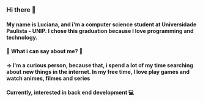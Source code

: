 ### Hi there 👋

#### My name is Luciana, and i'm a computer science student at Universidade Paulista - UNIP. I chose this graduation because I love programming and technology.
#### 🚩 What i can say about me? 🔎
#### -> I'm a curious person, because that, i spend a lot of my time searching about new things in the internet. In my free time, I love play games and watch animes, filmes and series
#### Currently, interested in back end development 💻
